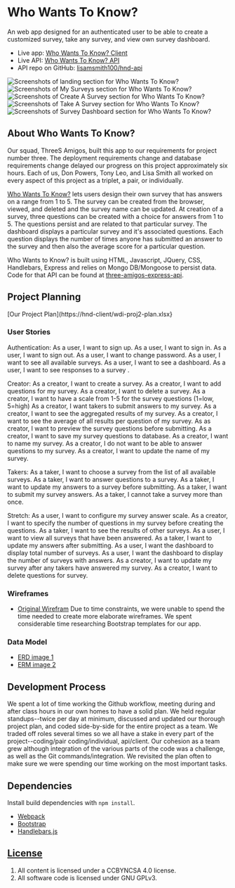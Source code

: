 # Who Wants To Know?

An web app designed for an authenticated user to be able to create a customized
survey, take any survey, and view own survey dashboard.

- Live app: [Who Wants To Know? Client](https://threes-amigos.github.io/three-amigos-client/)
- Live API: [Who Wants To Know? API](https://hnd-api.herokuapp.com/)
- API repo on GitHub: [lisamsmith100/hnd-api](https://github.com/lisamsmith100/hnd-api)

![Screenshots of landing section for Who Wants To Know?](http://imgur.com/4OoFp5k)
![Screenshots of My Surveys section for Who Wants To Know?](http://imgur.com/sL6YGVZ)
![Screenshots of Create A Survey section for Who Wants To Know?](http://imgur.com/UEC57EG)
![Screenshots of Take A Survey section for Who Wants To Know?](http://imgur.com/PoR8AZo)
![Screenshots of Survey Dashboard section for Who Wants To Know?](http://imgur.com/OW3rPQ1)

## About Who Wants To Know?

Our squad, ThreeS Amigos, built this app to our requirements for project number three.  The deployment requirements change and database requirements change delayed our progress on this project approximately six hours.  Each of us, Don Powers, Tony Leo, and Lisa Smith all worked on every aspect of this project as a triplet, a pair, or individually.

[Who Wants To Know?](https://github.com/threes-amigos/three-amigos-client) lets users design their own survey that has answers on a range from 1 to 5.  The survey can be created from the browser, viewed, and deleted and the survey name can be updated.  At creation of a survey, three questions can be created with a choice for answers from 1 to 5. The questions persist and are related to that particular survey.  The dashboard displays a particular survey and it's associated questions.  Each question displays the number of times anyone has submitted an answer to the survey and then also the average score for a particular question.

Who Wants to Know? is built using HTML, Javascript, JQuery, CSS, Handlebars, Express and relies on Mongo DB/Mongoose to persist data. Code for that API can be found at [three-amigos-express-api](https://github.com/threes-amigos/three-amigos-express-api).

## Project Planning

[Our Project Plan](https://hnd-client/wdi-proj2-plan.xlsx}

### User Stories

Authentication:
As a user, I want to sign up.
As a user, I want to sign in.
As a user, I want to sign out.
As a user, I want to change password.
As a user, I want to see all available surveys.
As a user, I want to see a dashboard.
As a user, I want to see responses to a survey .

Creator:
As a creator, I want to create a survey.
As a creator, I want to add questions for my survey.
As a creator, I want to delete a survey.
As a creator, I want to have a scale from 1-5 for the survey questions (1=low, 5=high)
As a creator, I want takers to submit answers to my survey.
As a creator, I want to see the aggregated results of my survey.
As a creator, I want to see the average of all results per question of my survey.
As as creator, I want to preview the survey questions before submitting.
As a creator, I want to save my survey questions to database.
As a creator, I want to name my survey.
As a creator, I do not want to be able to answer questions to my survey.
As a creator, I want to update the name of my survey.

Takers:
As a taker, I want to choose a survey from the list of all available surveys.
As a taker, I want to answer questions to a survey.
As a taker, I want to update my answers to a survey before submitting.
As a taker, I want to submit my survey answers.
As a taker, I cannot take a survey more than once.

Stretch:
As a user, I want to configure my survey answer scale.
As a creator, I want to specify the number of questions in my survey before creating the questions.
As a taker, I want to see the results of other surveys.
As a user, I want to view all surveys that have been answered.
As a taker, I want to update my answers after submitting.
As a user, I want the dashboard to display total number of surveys.
As a user, I want the dashboard to display the number of  surveys with answers.
As a creator, I want to update my survey after any takers have answered my survey.
As a creator, I want to delete questions for survey.

### Wireframes
- [Original Wirefram](http://imgur.com/a/G4Gr3)
  Due to time constraints, we were unable to spend the time needed to create more elaborate wireframes.  We spent considerable time researching Bootstrap templates for our app.

### Data Model

- [ERD image 1](http://i.imgur.com/iSCmY74.jpg)
- [ERM image 2](http://i.imgur.com/VDSrGf9.jpg)

## Development Process

We spent a lot of time working the Github workflow, meeting during and after class hours in our own homes to have a solid plan.  We held regular standups--twice per day at minimum, discussed and updated our thorough project plan, and coded side-by-side for the entire project as a team.  We traded off roles several times so we all have a stake in every part of the project--coding/pair coding/individual, api/client.  Our cohesion as a team grew although integration of the various parts of the code was a challenge, as well as the Git commands/integration.  We revisited the plan often to make sure we were spending our time working on the most important tasks.


## Dependencies

Install build dependencies with `npm install`.

-   [Webpack](https://webpack.github.io/)
-   [Bootstrap](http://getbootstrap.com)
-   [Handlebars.js](http://handlebarsjs.com/)

## [License](LICENSE)

1.  All content is licensed under a CC­BY­NC­SA 4.0 license.
1.  All software code is licensed under GNU GPLv3.
